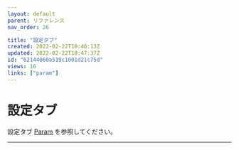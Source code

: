 ```yaml
---
layout: default
parent: リファレンス
nav_order: 26

title: "設定タブ"
created: 2022-02-22T10:46:13Z
updated: 2022-02-22T10:47:37Z
id: "62144060a519c1001d21c75d"
views: 16
links: ["param"]
---
```


# 設定タブ

設定タブ
[Param](Param/) を参照してください。


---
